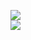 [![](https://img.shields.io/badge/Made%20With-Github%20Spray-lightgrey.svg?style=for-the-badge&logo=github)](https://github.com/Annihil/github-spray#14252)  
[![](https://i.imgur.com/2DrTn0Z.gif)](https://github.com/Annihil/github-spray)